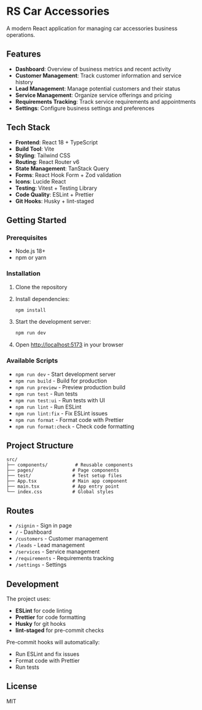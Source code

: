 # RS Car Accessories

A modern React application for managing car accessories business operations.

## Features

- **Dashboard**: Overview of business metrics and recent activity
- **Customer Management**: Track customer information and service history
- **Lead Management**: Manage potential customers and their status
- **Service Management**: Organize service offerings and pricing
- **Requirements Tracking**: Track service requirements and appointments
- **Settings**: Configure business settings and preferences

## Tech Stack

- **Frontend**: React 18 + TypeScript
- **Build Tool**: Vite
- **Styling**: Tailwind CSS
- **Routing**: React Router v6
- **State Management**: TanStack Query
- **Forms**: React Hook Form + Zod validation
- **Icons**: Lucide React
- **Testing**: Vitest + Testing Library
- **Code Quality**: ESLint + Prettier
- **Git Hooks**: Husky + lint-staged

## Getting Started

### Prerequisites

- Node.js 18+ 
- npm or yarn

### Installation

1. Clone the repository
2. Install dependencies:
   ```bash
   npm install
   ```

3. Start the development server:
   ```bash
   npm run dev
   ```

4. Open [http://localhost:5173](http://localhost:5173) in your browser

### Available Scripts

- `npm run dev` - Start development server
- `npm run build` - Build for production
- `npm run preview` - Preview production build
- `npm run test` - Run tests
- `npm run test:ui` - Run tests with UI
- `npm run lint` - Run ESLint
- `npm run lint:fix` - Fix ESLint issues
- `npm run format` - Format code with Prettier
- `npm run format:check` - Check code formatting

## Project Structure

```
src/
├── components/          # Reusable components
├── pages/              # Page components
├── test/               # Test setup files
├── App.tsx             # Main app component
├── main.tsx            # App entry point
└── index.css           # Global styles
```

## Routes

- `/signin` - Sign in page
- `/` - Dashboard
- `/customers` - Customer management
- `/leads` - Lead management
- `/services` - Service management
- `/requirements` - Requirements tracking
- `/settings` - Settings

## Development

The project uses:
- **ESLint** for code linting
- **Prettier** for code formatting
- **Husky** for git hooks
- **lint-staged** for pre-commit checks

Pre-commit hooks will automatically:
- Run ESLint and fix issues
- Format code with Prettier
- Run tests

## License

MIT


